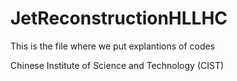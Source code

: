 # JetReconstructionHLLHC


This is the file where we put explantions of codes

Chinese Institute of Science and Technology (CIST)


